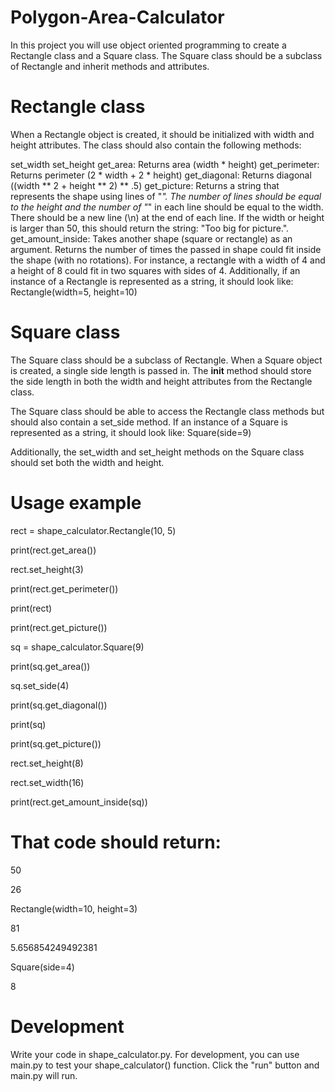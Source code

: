 # Polygon-Area-Calculator

In this project you will use object oriented programming to create a Rectangle class and a Square class. The Square class should be a subclass of Rectangle and inherit methods and attributes.

# Rectangle class
When a Rectangle object is created, it should be initialized with width and height attributes. The class should also contain the following methods:

set_width
set_height
get_area: Returns area (width * height)
get_perimeter: Returns perimeter (2 * width + 2 * height)
get_diagonal: Returns diagonal ((width ** 2 + height ** 2) ** .5)
get_picture: Returns a string that represents the shape using lines of "*". The number of lines should be equal to the height and the number of "*" in each line should be equal to the width. There should be a new line (\n) at the end of each line. If the width or height is larger than 50, this should return the string: "Too big for picture.".
get_amount_inside: Takes another shape (square or rectangle) as an argument. Returns the number of times the passed in shape could fit inside the shape (with no rotations). For instance, a rectangle with a width of 4 and a height of 8 could fit in two squares with sides of 4.
Additionally, if an instance of a Rectangle is represented as a string, it should look like: Rectangle(width=5, height=10)

# Square class
The Square class should be a subclass of Rectangle. When a Square object is created, a single side length is passed in. The __init__ method should store the side length in both the width and height attributes from the Rectangle class.

The Square class should be able to access the Rectangle class methods but should also contain a set_side method. If an instance of a Square is represented as a string, it should look like: Square(side=9)

Additionally, the set_width and set_height methods on the Square class should set both the width and height.

# Usage example

rect = shape_calculator.Rectangle(10, 5)

print(rect.get_area())

rect.set_height(3)

print(rect.get_perimeter())

print(rect)

print(rect.get_picture())

sq = shape_calculator.Square(9)

print(sq.get_area())

sq.set_side(4)

print(sq.get_diagonal())

print(sq)

print(sq.get_picture())

rect.set_height(8)

rect.set_width(16)

print(rect.get_amount_inside(sq))

# That code should return:

50

26

Rectangle(width=10, height=3)


81

5.656854249492381

Square(side=4)

8

# Development
Write your code in shape_calculator.py. For development, you can use main.py to test your shape_calculator() function. Click the "run" button and main.py will run.
